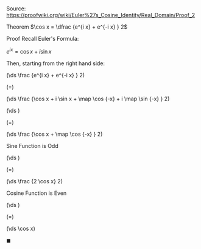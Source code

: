 # 

Source: https://proofwiki.org/wiki/Euler%27s_Cosine_Identity/Real_Domain/Proof_2

Theorem
$\cos x = \dfrac {e^{i x} + e^{-i x} } 2$


Proof
Recall Euler's Formula:

$e^{i x} = \cos x + i \sin x$

Then, starting from the right hand side:














\(\ds \frac {e^{i x} + e^{-i x} } 2\)

\(=\)







\(\ds \frac {\cos x + i \sin x + \map \cos {-x} + i \map \sin {-x} } 2\)




















\(\ds \)

\(=\)







\(\ds \frac {\cos x + \map \cos {-x} } 2\)





Sine Function is Odd














\(\ds \)

\(=\)







\(\ds \frac {2 \cos x} 2\)





Cosine Function is Even














\(\ds \)

\(=\)







\(\ds \cos x\)









$\blacksquare$





